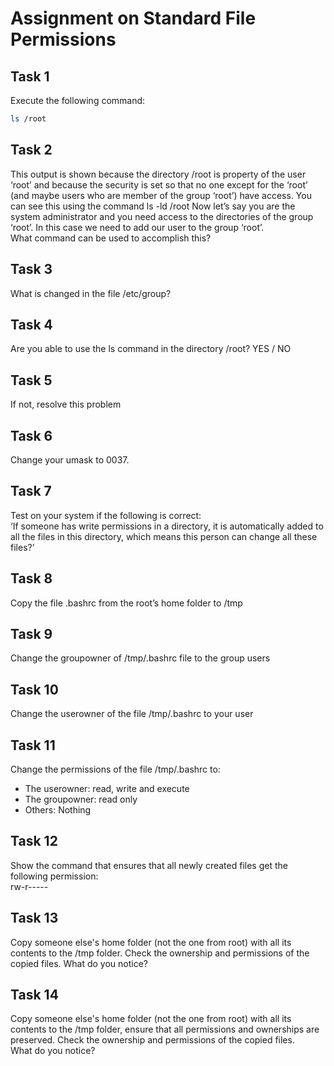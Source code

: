 # Assignment on Standard File Permissions

## Task 1
Execute the following command: <br />
```bash
ls /root
```


## Task 2
This output is shown because the directory /root is property of the user ‘root’ and because the security is set so that no one except for the ‘root’ (and maybe users who are member of the group ‘root’) have access. You can see this using the command ls -ld /root
Now let’s say you are the system administrator and you need access to the directories of the group ‘root’. In this case we need to add our user to the group ‘root’. <br />
What command can be used to accomplish this?


## Task 3
What is changed in the file /etc/group?


## Task 4
Are you able to use the ls command in the directory /root? YES / NO


## Task 5
If not, resolve this problem

## Task 6
Change your umask to 0037.

## Task 7
Test on your system if the following is correct: <br />
‘If someone has write permissions in a directory, it is automatically added to all the files in this directory, which means this person can change all these files?’

## Task 8

Copy the file .bashrc from the root’s home folder to /tmp

## Task 9

Change the groupowner of /tmp/.bashrc file to the group users

## Task 10
Change the userowner of the file /tmp/.bashrc to your user

## Task 11
Change the permissions of the file /tmp/.bashrc to: <br />
- The userowner:	    read, write and execute
- The groupowner: 	    read only
- Others:		        Nothing

## Task 12

Show the command that ensures that all newly created files get the following permission: <br />
rw-r-----

## Task 13
Copy someone else's home folder (not the one from root) with all its contents to the /tmp folder. Check the ownership and permissions of the copied files. What do you notice?


## Task 14
Copy someone else's home folder (not the one from root) with all its contents to the /tmp folder, ensure that all permissions and ownerships are preserved. Check the ownership and permissions of the copied files. <br />
What do you notice?
